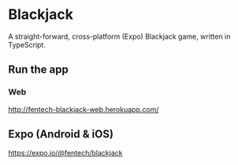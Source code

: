 # Blackjack

A straight-forward, cross-platform (Expo) Blackjack game, written in TypeScript.

## Run the app

### Web

http://fentech-blackjack-web.herokuapp.com/

## Expo (Android & iOS)

https://expo.io/@fentech/blackjack
